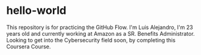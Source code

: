 # hello-world
This repository is for practicing the GitHub Flow.
I'm Luis Alejandro, I'm 23 years old and currently working at Amazon as a SR. Benefits Administrator. Looking to get into the Cybersecurity field soon, by completing this Coursera Course. 
